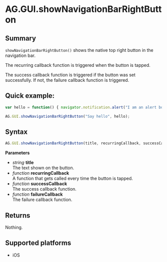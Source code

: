 # AG.GUI.showNavigationBarRightButton

## Summary
`showNavigationBarRightButton()` shows the native top right button in the navigation bar.

The recurring callback function is triggered when the button is tapped.

The success callback function is triggered if the button was set successfully. If not, the failure callback function is triggered.

## Quick example:
```javascript
var hello = function() { navigator.notification.alert("I am an alert box", false, "Hello!") }

AG.GUI.showNavigationBarRightButton("Say hello", hello);
```

## Syntax
```javascript
AG.GUI.showNavigationBarRightButton(title, recurringCallback, successCallback, failureCallback)
```

**Parameters**

* *string* **title**<br>
  The text shown on the button.
* *function* **recurringCallback**<br>
  A function that gets called every time the button is tapped.
* *function* **successCallback**<br>
  The success callback function.
* *function* **failureCallback**<br>
  The failure callback function.

## Returns
Nothing.

## Supported platforms
* iOS
